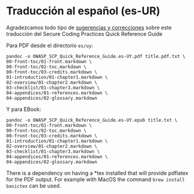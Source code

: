 # Traducción al español (es-UR)

Agradezcamos todo tipo de [sugerencias y correcciones][issues] sobre este traducción
del Secure Coding Practices Quick Reference Guide

Para PDF desde el directorio `es/uy`:

```
pandoc -o OWASP_SCP_Quick_Reference_Guide.es-UY.pdf title.pdf.txt \
00-front-toc/01-front.markdown \
00-front-toc/02-toc.markdown \
00-front-toc/03-credits.markdown \
01-introduction/01-chapter1.markdown \
02-overview/01-chapter2.markdown \
03-checklist/01-chapter3.markdown \
04-appendices/01-references.markdown \
04-appendices/02-glossary.markdown
```

Y para EBook:

```
pandoc -o OWASP_SCP_Quick_Reference_Guide.es-UY.epub title.txt \
00-front-toc/01-front.markdown \
00-front-toc/02-toc.markdown \
00-front-toc/03-credits.markdown \
01-introduction/01-chapter1.markdown \
02-overview/01-chapter2.markdown \
03-checklist/01-chapter3.markdown \
04-appendices/01-references.markdown \
04-appendices/02-glossary.markdown
```

There is a dependency on having a *tex installed that will provide pdflatex for the PDF output.
For example with MacOS the command `brew install basictex` can be used.

[issues]: https://github.com/OWASP/www-project-secure-coding-practices-quick-reference-guide/issues/new
